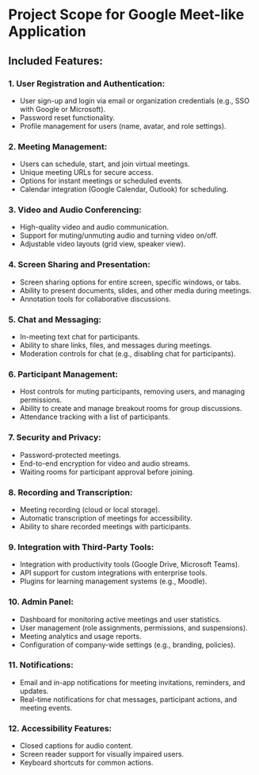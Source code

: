 # Project Scope for Google Meet-like Application

## Included Features:

### 1. User Registration and Authentication:
- User sign-up and login via email or organization credentials (e.g., SSO with Google or Microsoft).
- Password reset functionality.
- Profile management for users (name, avatar, and role settings).

### 2. Meeting Management:
- Users can schedule, start, and join virtual meetings.
- Unique meeting URLs for secure access.
- Options for instant meetings or scheduled events.
- Calendar integration (Google Calendar, Outlook) for scheduling.

### 3. Video and Audio Conferencing:
- High-quality video and audio communication.
- Support for muting/unmuting audio and turning video on/off.
- Adjustable video layouts (grid view, speaker view).

### 4. Screen Sharing and Presentation:
- Screen sharing options for entire screen, specific windows, or tabs.
- Ability to present documents, slides, and other media during meetings.
- Annotation tools for collaborative discussions.

### 5. Chat and Messaging:
- In-meeting text chat for participants.
- Ability to share links, files, and messages during meetings.
- Moderation controls for chat (e.g., disabling chat for participants).

### 6. Participant Management:
- Host controls for muting participants, removing users, and managing permissions.
- Ability to create and manage breakout rooms for group discussions.
- Attendance tracking with a list of participants.

### 7. Security and Privacy:
- Password-protected meetings.
- End-to-end encryption for video and audio streams.
- Waiting rooms for participant approval before joining.

### 8. Recording and Transcription:
- Meeting recording (cloud or local storage).
- Automatic transcription of meetings for accessibility.
- Ability to share recorded meetings with participants.

### 9. Integration with Third-Party Tools:
- Integration with productivity tools (Google Drive, Microsoft Teams).
- API support for custom integrations with enterprise tools.
- Plugins for learning management systems (e.g., Moodle).

### 10. Admin Panel:
- Dashboard for monitoring active meetings and user statistics.
- User management (role assignments, permissions, and suspensions).
- Meeting analytics and usage reports.
- Configuration of company-wide settings (e.g., branding, policies).

### 11. Notifications:
- Email and in-app notifications for meeting invitations, reminders, and updates.
- Real-time notifications for chat messages, participant actions, and meeting events.

### 12. Accessibility Features:
- Closed captions for audio content.
- Screen reader support for visually impaired users.
- Keyboard shortcuts for common actions.

